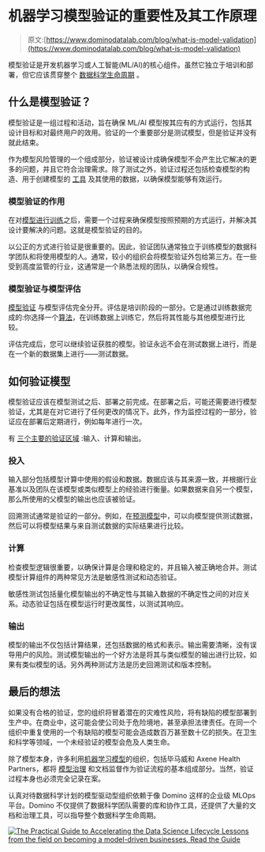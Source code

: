# 机器学习模型验证的重要性及其工作原理

> 原文:[https://www.dominodatalab.com/blog/what-is-model-validation](https://www.dominodatalab.com/blog/what-is-model-validation)

模型验证是开发机器学习或人工智能(ML/AI)的核心组件。虽然它独立于培训和部署，但它应该贯穿整个 [数据科学生命周期](https://blog.dominodatalab.com/how-enterprise-mlops-works-throughout-the-data-science-lifecycle) 。

## 什么是模型验证？

模型验证是一组过程和活动，旨在确保 ML/AI 模型按其应有的方式运行，包括其设计目标和对最终用户的效用。验证的一个重要部分是测试模型，但是验证并没有就此结束。

作为模型风险管理的一个组成部分，验证被设计成确保模型不会产生比它解决的更多的问题，并且它符合治理需求。除了测试之外，验证过程还包括检查模型的构造、用于创建模型的 [工具](https://blog.dominodatalab.com/8-modeling-tools-to-build-complex-algorithms) 及其使用的数据，以确保模型能够有效运行。

### 模型验证的作用

在对[模型进行训练](https://www.dominodatalab.com/blog/what-is-machine-learning-model-training)之后，需要一个过程来确保模型按照预期的方式运行，并解决其设计要解决的问题。这就是模型验证的目的。

以公正的方式进行验证是很重要的。因此，验证团队通常独立于训练模型的数据科学团队和将使用模型的人。通常，较小的组织会将模型验证外包给第三方。在一些受到高度监管的行业，这通常是一个熟悉法规的团队，以确保合规性。

### 模型验证与模型评估

[模型验证](https://medium.com/yogesh-khuranas-blogs/difference-between-model-validation-and-model-evaluation-1a931d908240) 与模型评估完全分开。评估是培训阶段的一部分。它是通过训练数据完成的:你选择一个[算法](https://www.dominodatalab.com/blog/7-machine-learning-algorithms)，在训练数据上训练它，然后将其性能与其他模型进行比较。

评估完成后，您可以继续验证获胜的模型。验证永远不会在测试数据上进行，而是在一个新的数据集上进行——测试数据。

## 如何验证模型

模型验证应该在模型测试之后、部署之前完成。在部署之后，可能还需要进行模型验证，尤其是在对它进行了任何更改的情况下。此外，作为监控过程的一部分，验证应在部署后定期进行，例如每年进行一次。

有 [三个主要的验证区域](https://axenehp.com/beginners-guide-model-validation/) :输入、计算和输出。

### 投入

输入部分包括模型计算中使用的假设和数据。数据应该与其来源一致，并根据行业基准以及团队在该模型或类似模型上的经验进行衡量。如果数据来自另一个模型，那么所使用的父模型的输出也应该被验证。

回溯测试通常是验证的一部分。例如，在[预测模型](https://www.dominodatalab.com/blog/introduction-to-predictive-modeling)中，可以向模型提供测试数据，然后可以将模型结果与来自测试数据的实际结果进行比较。

### 计算

检查模型逻辑很重要，以确保计算是合理和稳定的，并且输入被正确地合并。测试模型计算组件的两种常见方法是敏感性测试和动态验证。

敏感性测试包括量化模型输出的不确定性与其输入数据的不确定性之间的对应关系。动态验证包括在模型运行时更改属性，以测试其响应。

### 输出

模型的输出不仅包括计算结果，还包括数据的格式和表示。输出需要清晰，没有误导用户的风险。测试模型输出的一个好方法是将其与类似模型的输出进行比较，如果有类似模型的话。另外两种测试方法是历史回溯测试和版本控制。

## 最后的想法

如果没有合格的验证，您的组织将冒着潜在的灾难性风险，将有缺陷的模型部署到生产中。在商业中，这可能会使公司处于危险境地，甚至承担法律责任。在同一个组织中重复使用的一个有缺陷的模型可能会造成数百万甚至数十亿的损失。在卫生和科学等领域，一个未经验证的模型会危及人类生命。

除了模型本身，许多利用[机器学习模型](https://www.dominodatalab.com/blog/a-guide-to-machine-learning-models)的组织，包括毕马威和 Axene Health Partners，都将 [模型治理](https://blog.dominodatalab.com/the-role-of-model-governance-in-machine-learning-and-artificial-intelligence) 和文档监督作为验证流程的基本组成部分。当然，验证过程本身也必须完全记录在案。

认真对待数据科学计划的模型驱动型组织依赖于像 Domino 这样的企业级 MLOps 平台。Domino 不仅提供了数据科学团队需要的库和协作工具，还提供了大量的文档和治理工具，可以指导整个数据科学生命周期。

[![The Practical Guide to  Accelerating the Data Science Lifecycle  Lessons from the field on becoming a model-driven businesses.   Read the Guide](../Images/733c37e12c2c7c37295fb3198e3a226a.png)](https://cta-redirect.hubspot.com/cta/redirect/6816846/c77ca351-ae85-425a-9ee3-c264b3bc4a69)